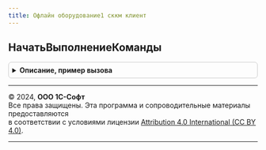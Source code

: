 ```yaml
---
title: Офлайн оборудование1 сккм клиент
---
```



## НачатьВыполнениеКоманды
<details style="margin: 1em 0; padding: 0.5em; border: 1px solid #ccc; border-radius: 6px;">

<summary style="font-weight: bold; cursor: pointer;">Описание, пример вызова</summary>

```bsl

// Процедура начинает выполнение команды, обрабатывает и перенаправляет на исполнение команду к драйверу.
//
// Параметры:
//  ОповещениеПриЗавершении - ОписаниеОповещения
//  Команда - Строка
//  ВходныеПараметры - Структура
//  ОбъектДрайвера - Структура
//  Параметры - Структура
//
Процедура НачатьВыполнениеКоманды(ОповещениеПриЗавершении, Команда, ВходныеПараметры, ОбъектДрайвера, Параметры) Экспорт
```

Пример вызова
```bsl
ОфлайнОборудование1СККМКлиент.НачатьВыполнениеКоманды(ОповещениеПриЗавершении, Команда, ВходныеПараметры, ОбъектДрайвера, Параметры) 
```
</details>

---

© 2024, **ООО 1С-Софт**  
Все права защищены. Эта программа и сопроводительные материалы предоставляются  
в соответствии с условиями лицензии [Attribution 4.0 International (CC BY 4.0)](https://creativecommons.org/licenses/by/4.0/legalcode).

---
